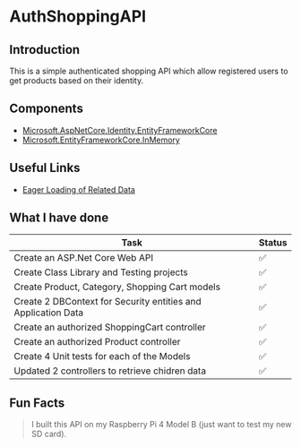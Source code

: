# AuthShoppingAPI

## Introduction

This is a simple authenticated shopping API which allow registered users to get products based on their identity.

## Components

- [Microsoft.AspNetCore.Identity.EntityFrameworkCore](https://www.nuget.org/packages/Microsoft.AspNetCore.Identity.EntityFrameworkCore)
- [Microsoft.EntityFrameworkCore.InMemory](https://www.nuget.org/packages/Microsoft.EntityFrameworkCore.InMemory)

## Useful Links

- [Eager Loading of Related Data](https://learn.microsoft.com/en-us/ef/core/querying/related-data/eager)

## What I have done

| Task                                                          | Status             |
| ------------------------------------------------------------- | ------------------ |
| Create an ASP.Net Core Web API                                | :white_check_mark: |
| Create Class Library and Testing projects                     | :white_check_mark: |
| Create Product, Category, Shopping Cart models                | :white_check_mark: |
| Create 2 DBContext for Security entities and Application Data | :white_check_mark: |
| Create an authorized ShoppingCart controller                  | :white_check_mark: |
| Create an authorized Product controller                       | :white_check_mark: |
| Create 4 Unit tests for each of the Models                    | :white_check_mark: |
| Updated 2 controllers to retrieve chidren data                | :white_check_mark: |

## Fun Facts

> I built this API on my Raspberry Pi 4 Model B (just want to test my new SD card).
